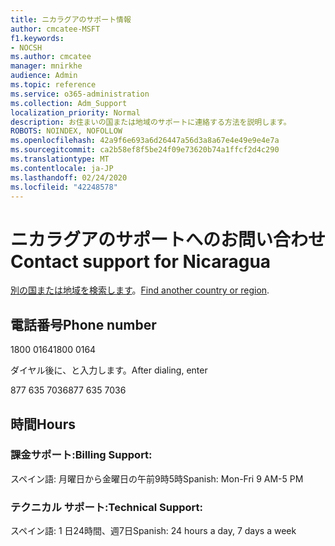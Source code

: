 ```yaml
---
title: ニカラグアのサポート情報
author: cmcatee-MSFT
f1.keywords:
- NOCSH
ms.author: cmcatee
manager: mnirkhe
audience: Admin
ms.topic: reference
ms.service: o365-administration
ms.collection: Adm_Support
localization_priority: Normal
description: お住まいの国または地域のサポートに連絡する方法を説明します。
ROBOTS: NOINDEX, NOFOLLOW
ms.openlocfilehash: 42a9f6e693a6d26447a56d3a8a67e4e49e9e4e7a
ms.sourcegitcommit: ca2b58ef8f5be24f09e73620b74a1ffcf2d4c290
ms.translationtype: MT
ms.contentlocale: ja-JP
ms.lasthandoff: 02/24/2020
ms.locfileid: "42248578"
---
```

# <a name="contact-support-for-nicaragua"></a><span data-ttu-id="91907-103">ニカラグアのサポートへのお問い合わせ</span><span class="sxs-lookup"><span data-stu-id="91907-103">Contact support for Nicaragua</span></span>

<span data-ttu-id="91907-104">[別の国または地域を検索します](../contact-support-for-business-products.md)。</span><span class="sxs-lookup"><span data-stu-id="91907-104">[Find another country or region](../contact-support-for-business-products.md).</span></span>

## <a name="phone-number"></a><span data-ttu-id="91907-105">電話番号</span><span class="sxs-lookup"><span data-stu-id="91907-105">Phone number</span></span>
<span data-ttu-id="91907-106">1800 0164</span><span class="sxs-lookup"><span data-stu-id="91907-106">1800 0164</span></span>

<span data-ttu-id="91907-107">ダイヤル後に、と入力します。</span><span class="sxs-lookup"><span data-stu-id="91907-107">After dialing, enter</span></span>

<span data-ttu-id="91907-108">877 635 7036</span><span class="sxs-lookup"><span data-stu-id="91907-108">877 635 7036</span></span>

## <a name="hours"></a><span data-ttu-id="91907-109">時間</span><span class="sxs-lookup"><span data-stu-id="91907-109">Hours</span></span>
### <a name="billing-support"></a><span data-ttu-id="91907-110">課金サポート:</span><span class="sxs-lookup"><span data-stu-id="91907-110">Billing Support:</span></span>

<span data-ttu-id="91907-111">スペイン語: 月曜日から金曜日の午前9時5時</span><span class="sxs-lookup"><span data-stu-id="91907-111">Spanish: Mon-Fri 9 AM-5 PM</span></span>

### <a name="technical-support"></a><span data-ttu-id="91907-112">テクニカル サポート:</span><span class="sxs-lookup"><span data-stu-id="91907-112">Technical Support:</span></span>

<span data-ttu-id="91907-113">スペイン語: 1 日24時間、週7日</span><span class="sxs-lookup"><span data-stu-id="91907-113">Spanish: 24 hours a day, 7 days a week</span></span>